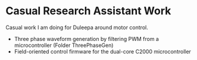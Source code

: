 # Casual Research Assistant Work 
Casual work I am doing for Duleepa around motor control. 

- Three phase waveform generation by filtering PWM from a microcontroller (Folder ThreePhaseGen)
- Field-oriented control firmware for the dual-core C2000 microcontroller 